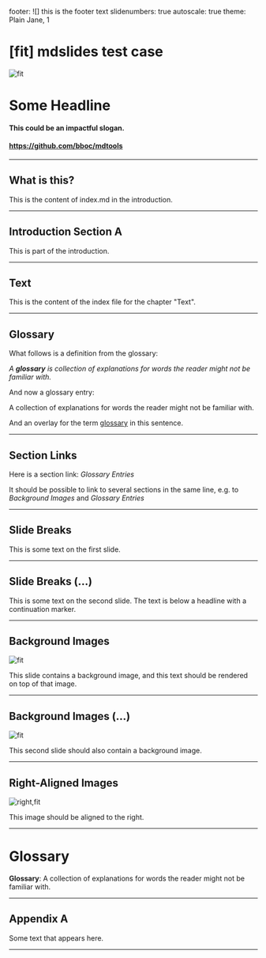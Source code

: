 footer: ![] this is the footer text
slidenumbers: true
autoscale: true
theme: Plain Jane, 1

# [fit] mdslides test case

![fit](img/full.png)

# Some Headline

#### This could be an impactful slogan.
#### <https://github.com/bboc/mdtools>


---

## What is this?

This is the content of index.md in the introduction.




---

## Introduction Section A

This is part of the introduction.



---

## Text

This is the content of the index file for the chapter "Text".


---

## Glossary

What follows is a definition from the glossary:

_A **glossary** is collection of explanations for words the reader might not be familiar with._

And now a glossary entry:

A collection of explanations for words the reader might not be familiar with.

And an overlay for the term [glossary](glossary:glossary) in this sentence.


---

## Section Links

Here is a section link: _Glossary Entries_

It should be possible to link to several sections in the same line, e.g. to _Background Images_ and _Glossary Entries_


---

## Slide Breaks

This is some text on the first slide.

---

## Slide Breaks (…)

This is some text on the second slide. The text is below a headline with a continuation marker.


---

## Background Images

![fit](img/full.png)

This slide contains a background image, and this text should be rendered on top of that image.

---

## Background Images (…)

![fit](img/full.png)

This second slide should also contain a background image.


---

## Right-Aligned Images

![right,fit](img/half.png)

This image should be aligned to the right.


---


# Glossary 


**Glossary**: A collection of explanations for words the reader might not be familiar with.



---

## Appendix A

Some text that appears here.


---

